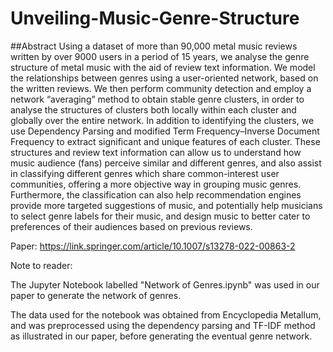 # Unveiling-Music-Genre-Structure

##Abstract
Using a dataset of more than 90,000 metal music reviews written by over 9000 users in a period of 15 years, we analyse the genre structure of metal music with the aid of review text information. We model the relationships between genres using a user-oriented network, based on the written reviews. We then perform community detection and employ a network “averaging” method to obtain stable genre clusters, in order to analyse the structures of clusters both locally within each cluster and globally over the entire network. In addition to identifying the clusters, we use Dependency Parsing and modified Term Frequency–Inverse Document Frequency to extract significant and unique features of each cluster. These structures and review text information can allow us to understand how music audience (fans) perceive similar and different genres, and also assist in classifying different genres which share common-interest user communities, offering a more objective way in grouping music genres. Furthermore, the classification can also help recommendation engines provide more targeted suggestions of music, and potentially help musicians to select genre labels for their music, and design music to better cater to preferences of their audiences based on previous reviews.

Paper: https://link.springer.com/article/10.1007/s13278-022-00863-2

Note to reader:

The Jupyter Notebook labelled "Network of Genres.ipynb" was used in our paper to generate the network of genres. 

The data used for the notebook was obtained from Encyclopedia Metallum, and was preprocessed using the dependency parsing and TF-IDF method as illustrated in our paper, before generating the eventual genre network. 
